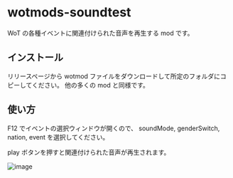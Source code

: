 # wotmods-soundtest

WoT の各種イベントに関連付けられた音声を再生する mod です。


## インストール

リリースページから wotmod ファイルをダウンロードして所定のフォルダにコピーしてください。
他の多くの mod と同様です。


## 使い方

F12 でイベントの選択ウィンドウが開くので、
soundMode, genderSwitch, nation, event
を選択してください。

play ボタンを押すと関連付けられた音声が再生されます。

![image](https://user-images.githubusercontent.com/11075065/114256293-53fb1a80-99f3-11eb-9496-1589c0b81185.png)

